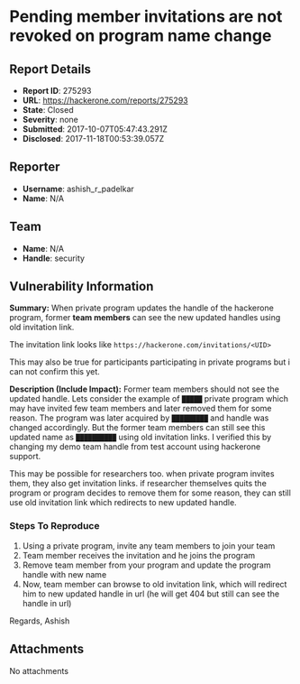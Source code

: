 # Pending member invitations are not revoked on program name change

## Report Details
- **Report ID**: 275293
- **URL**: https://hackerone.com/reports/275293
- **State**: Closed
- **Severity**: none
- **Submitted**: 2017-10-07T05:47:43.291Z
- **Disclosed**: 2017-11-18T00:53:39.057Z

## Reporter
- **Username**: ashish_r_padelkar
- **Name**: N/A

## Team
- **Name**: N/A
- **Handle**: security

## Vulnerability Information
**Summary:**
When private program updates the handle of the hackerone program, former **team members** can see the new updated handles using old invitation link.

The invitation link looks like `https://hackerone.com/invitations/<UID>`

This may also be true for participants participating in private programs but i can not confirm this yet. 

**Description (Include Impact):**
Former team members should not see the updated handle. Lets consider the example of `█████` private program which may have invited few team members and later removed them for some reason. The program was later acquired by `█████████` and handle was changed accordingly. But the former team members can still see this updated name as `██████████` using old invitation links. I verified this by changing my demo team handle from test account using hackerone support.

This may be possible for researchers too. when private program invites them, they also get invitation links. if researcher themselves quits the program or program decides to remove them for some reason, they can still use old invitation link which redirects to new updated handle.

### Steps To Reproduce

1. Using a private program, invite any team members to join your team 
2. Team member receives the invitation and he joins the program
3. Remove team member from your program and update the program handle with new name 
4. Now, team member can browse to old invitation link, which will redirect him to new updated handle in url (he will get 404 but still can see the handle in url)

Regards,
Ashish

## Attachments
No attachments

